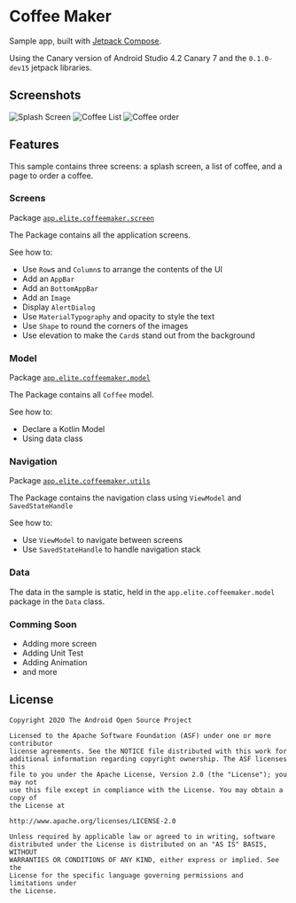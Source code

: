 # Coffee Maker
Sample app, built with
[Jetpack Compose](https://developer.android.com/jetpack/compose).

Using the Canary version of Android Studio 4.2 Canary 7 and the `0.1.0-dev15` jetpack libraries. 

Screenshots
-----------
<img src="screenshots/image1.jpg" alt="Splash Screen">
<img src="screenshots/image2.jpg" alt="Coffee List">
<img src="screenshots/image3.jpg" alt="Coffee order">

## Features

This sample contains three screens: a splash screen, a list of coffee, and a page to
order a coffee.

### Screens
Package [`app.elite.coffeemaker.screen`][1]

The Package contains all the application screens.

See how to:

* Use `Row`s and `Column`s to arrange the contents of the UI
* Add an `AppBar`
* Add an `BottomAppBar`
* Add an `Image`
* Display `AlertDialog`
* Use `MaterialTypography` and opacity to style the text
* Use `Shape` to round the corners of the images
* Use elevation to make the `Card`s stand out from the background

[1]: app/src/main/java/app/elite/coffeemaker/screen

### Model
Package [`app.elite.coffeemaker.model`][2]

The Package contains all `Coffee` model.

See how to:

* Declare a Kotlin Model
* Using data class

[2]: app/src/main/java/app/elite/coffeemaker/model

### Navigation
Package [`app.elite.coffeemaker.utils`][3]

The Package contains the navigation class using `ViewModel` and `SavedStateHandle`

See how to:

* Use `ViewModel` to navigate between screens
* Use `SavedStateHandle` to handle navigation stack

[3]: app/src/main/java/app/elite/coffeemaker/utils


### Data

The data in the sample is static, held in the `app.elite.coffeemaker.model` package in the `Data` class.

### Comming Soon

* Adding more screen
* Adding Unit Test
* Adding Animation 
* and more

## License

```
Copyright 2020 The Android Open Source Project

Licensed to the Apache Software Foundation (ASF) under one or more contributor
license agreements. See the NOTICE file distributed with this work for
additional information regarding copyright ownership. The ASF licenses this
file to you under the Apache License, Version 2.0 (the "License"); you may not
use this file except in compliance with the License. You may obtain a copy of
the License at

http://www.apache.org/licenses/LICENSE-2.0

Unless required by applicable law or agreed to in writing, software
distributed under the License is distributed on an "AS IS" BASIS, WITHOUT
WARRANTIES OR CONDITIONS OF ANY KIND, either express or implied. See the
License for the specific language governing permissions and limitations under
the License.
```
